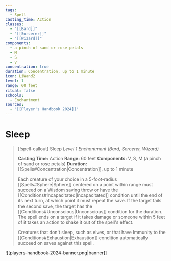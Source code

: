 ```yaml
---
tags:
  - Spell
casting_time: Action
classes:
  - "[[Bard]]"
  - "[[Sorcerer]]"
  - "[[Wizard]]"
components:
  - a pinch of sand or rose petals
  - M
  - S
  - V
concentration: true
duration: Concentration, up to 1 minute
icon: LiWand2
level: 1
range: 60 feet
ritual: false
schools:
  - Enchantment
sources:
  - "[[Player's Handbook 2024]]"
---
```


# Sleep

>[!spell-callout] Sleep
>_Level 1 Enchantment (Bard, Sorcerer, Wizard)_
>
>**Casting Time:** Action
>**Range:** 60 feet
>**Components:** V, S, M (a pinch of sand or rose petals)
>**Duration:** [[Spells#Concentration\|Concentration]], up to 1 minute
>
>Each creature of your choice in a 5-foot-radius [[Spells#Sphere\|Sphere]] centered on a point within range must succeed on a Wisdom saving throw or have the [[Conditions#Incapacitated\|Incapacitated]] condition until the end of its next turn, at which point it must repeat the save. If the target fails the second save, the target has the [[Conditions#Unconscious\|Unconscious]] condition for the duration. The spell ends on a target if it takes damage or someone within 5 feet of it takes an action to shake it out of the spell's effect.
>
>Creatures that don't sleep, such as elves, or that have Immunity to the [[Conditions#Exhaustion\|Exhaustion]] condition automatically succeed on saves against this spell.


![[players-handbook-2024-banner.png|banner]]
